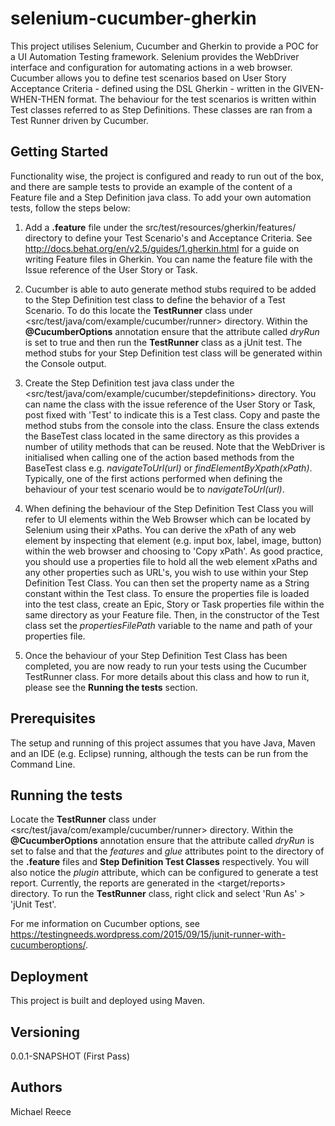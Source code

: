 # selenium-cucumber-gherkin

This project utilises Selenium, Cucumber and Gherkin to provide a POC for a UI Automation Testing framework. Selenium provides the WebDriver interface and configuration for automating actions in a web browser. Cucumber allows you to define test scenarios based on User Story Acceptance Criteria - defined using the DSL Gherkin - written in the GIVEN-WHEN-THEN format. The behaviour for the test scenarios is written within Test classes referred to as Step Definitions. These classes are ran from a Test Runner driven by Cucumber.

## Getting Started

Functionality wise, the project is configured and ready to run out of the box, and there are sample tests to provide an example of the content of a Feature file and a Step Definition java class. To add your own automation tests, follow the steps below:

1. Add a **.feature** file under the src/test/resources/gherkin/features/ directory to define your Test Scenario's and Acceptance Criteria. See <http://docs.behat.org/en/v2.5/guides/1.gherkin.html> for a guide on writing Feature files in Gherkin. You can name the feature file with the Issue reference of the User Story or Task.

2. Cucumber is able to auto generate method stubs required to be added to the Step Definition test class to define the behavior of a Test Scenario. To do this locate the **TestRunner** class under <src/test/java/com/example/cucumber/runner> directory. Within the **@CucumberOptions** annotation ensure that the attribute called *dryRun* is set to true and then run the **TestRunner** class as a jUnit test. The method stubs for your Step Definition test class will be generated within the Console output.

3. Create the Step Definition test java class under the <src/test/java/com/example/cucumber/stepdefinitions> directory. You can name the class with the issue reference of the User Story or Task, post fixed with 'Test' to indicate this is a Test class. Copy and paste the method stubs from the console into the class. Ensure the class extends the BaseTest class located in the same directory as this provides a number of utility methods that can be reused. Note that the WebDriver is initialised when calling one of the action based methods from the BaseTest class e.g. *navigateToUrl(url)* or *findElementByXpath(xPath)*. Typically, one of the first actions performed when defining the behaviour of your test scenario would be to *navigateToUrl(url)*.

4. When defining the behaviour of the Step Definition Test Class you will refer to UI elements within the Web Browser which can be located by Selenium using their xPaths. You can derive the xPath of any web element by inspecting that element (e.g. input box, label, image, button) within the web browser and choosing to 'Copy xPath'. As good practice, you should use a properties file to hold all the web element xPaths and any other properties such as URL's, you wish to use within your Step Definition Test Class. You can then set the property name as a String constant within the Test class. To ensure the properties file is loaded into the test class, create an Epic, Story or Task properties file within the same directory as your Feature file. Then, in the constructor of the Test class set the *propertiesFilePath* variable to the name and path of your properties file.

5. Once the behaviour of your Step Definition Test Class has been completed, you are now ready to run your tests using the Cucumber TestRunner class. For more details about this class and how to run it, please see the **Running the tests** section.

## Prerequisites

The setup and running of this project assumes that you have Java, Maven and an IDE (e.g. Eclipse) running, although the tests can be run from the Command Line.

## Running the tests

Locate the **TestRunner** class under <src/test/java/com/example/cucumber/runner> directory. Within the **@CucumberOptions** annotation ensure that the attribute called *dryRun* is set to false and that the *features* and *glue* attributes point to the directory of the **.feature** files and **Step Definition Test Classes** respectively. You will also notice the *plugin* attribute, which can be configured to generate a test report. Currently, the reports are generated in the <target/reports> directory. To run the **TestRunner** class, right click and select 'Run As' > 'jUnit Test'.

For me information on Cucumber options, see <https://testingneeds.wordpress.com/2015/09/15/junit-runner-with-cucumberoptions/>.

## Deployment

This project is built and deployed using Maven.

## Versioning

0.0.1-SNAPSHOT (First Pass)

## Authors

Michael Reece